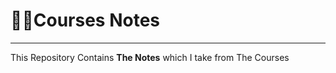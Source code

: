# 🔎📝Courses Notes
-------------------------------------------------------------
This Repository Contains <b font-><strong>The Notes</strong></b> which I take from The Courses 
